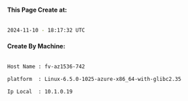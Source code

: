 
   
#### This Page Create at:

```bash

2024-11-10 - 18:17:32 UTC

```

#### Create By Machine:

```bash

Host Name : fv-az1536-742

platform  : Linux-6.5.0-1025-azure-x86_64-with-glibc2.35

Ip Local  : 10.1.0.19

```

